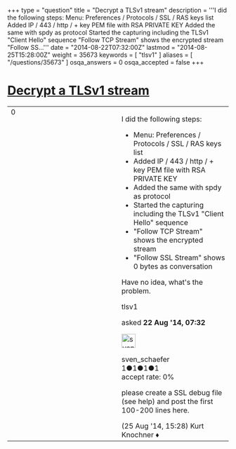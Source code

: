 +++
type = "question"
title = "Decrypt a TLSv1 stream"
description = '''I did the following steps:  Menu: Preferences / Protocols / SSL / RAS keys list Added IP / 443 / http / + key PEM file with RSA PRIVATE KEY Added the same with spdy as protocol Started the capturing including the TLSv1 &quot;Client Hello&quot; sequence &quot;Follow TCP Stream&quot; shows the encrypted stream &quot;Follow SS...'''
date = "2014-08-22T07:32:00Z"
lastmod = "2014-08-25T15:28:00Z"
weight = 35673
keywords = [ "tlsv1" ]
aliases = [ "/questions/35673" ]
osqa_answers = 0
osqa_accepted = false
+++

<div class="headNormal">

# [Decrypt a TLSv1 stream](/questions/35673/decrypt-a-tlsv1-stream)

</div>

<div id="main-body">

<div id="askform">

<table id="question-table" style="width:100%;"><colgroup><col style="width: 50%" /><col style="width: 50%" /></colgroup><tbody><tr class="odd"><td style="width: 30px; vertical-align: top"><div class="vote-buttons"><span id="post-35673-upvote" class="ajax-command post-vote up" rel="nofollow" title="I like this post (click again to cancel)"> </span><div id="post-35673-score" class="post-score" title="current number of votes">0</div><span id="post-35673-downvote" class="ajax-command post-vote down" rel="nofollow" title="I dont like this post (click again to cancel)"> </span> <span id="favorite-mark" class="ajax-command favorite-mark" rel="nofollow" title="mark/unmark this question as favorite (click again to cancel)"> </span><div id="favorite-count" class="favorite-count"></div></div></td><td><div id="item-right"><div class="question-body"><p>I did the following steps:</p><ul><li>Menu: Preferences / Protocols / SSL / RAS keys list</li><li>Added IP / 443 / http / + key PEM file with RSA PRIVATE KEY</li><li>Added the same with spdy as protocol</li><li>Started the capturing including the TLSv1 "Client Hello" sequence</li><li>"Follow TCP Stream" shows the encrypted stream</li><li>"Follow SSL Stream" shows 0 bytes as conversation</li></ul><p>Have no idea, what's the problem.</p></div><div id="question-tags" class="tags-container tags"><span class="post-tag tag-link-tlsv1" rel="tag" title="see questions tagged &#39;tlsv1&#39;">tlsv1</span></div><div id="question-controls" class="post-controls"></div><div class="post-update-info-container"><div class="post-update-info post-update-info-user"><p>asked <strong>22 Aug '14, 07:32</strong></p><img src="https://secure.gravatar.com/avatar/b37632ba375938b2bca86668069cf068?s=32&amp;d=identicon&amp;r=g" class="gravatar" width="32" height="32" alt="sven_schaefer&#39;s gravatar image" /><p><span>sven_schaefer</span><br />
<span class="score" title="1 reputation points">1</span><span title="1 badges"><span class="badge1">●</span><span class="badgecount">1</span></span><span title="1 badges"><span class="silver">●</span><span class="badgecount">1</span></span><span title="1 badges"><span class="bronze">●</span><span class="badgecount">1</span></span><br />
<span class="accept_rate" title="Rate of the user&#39;s accepted answers">accept rate:</span> <span title="sven_schaefer has no accepted answers">0%</span></p></div></div><div id="comments-container-35673" class="comments-container"><span id="35730"></span><div id="comment-35730" class="comment"><div id="post-35730-score" class="comment-score"></div><div class="comment-text"><p>please create a SSL debug file (see help) and post the first 100-200 lines here.</p></div><div id="comment-35730-info" class="comment-info"><span class="comment-age">(25 Aug '14, 15:28)</span> <span class="comment-user userinfo">Kurt Knochner ♦</span></div></div></div><div id="comment-tools-35673" class="comment-tools"></div><div class="clear"></div><div id="comment-35673-form-container" class="comment-form-container"></div><div class="clear"></div></div></td></tr></tbody></table>

</div>

</div>


